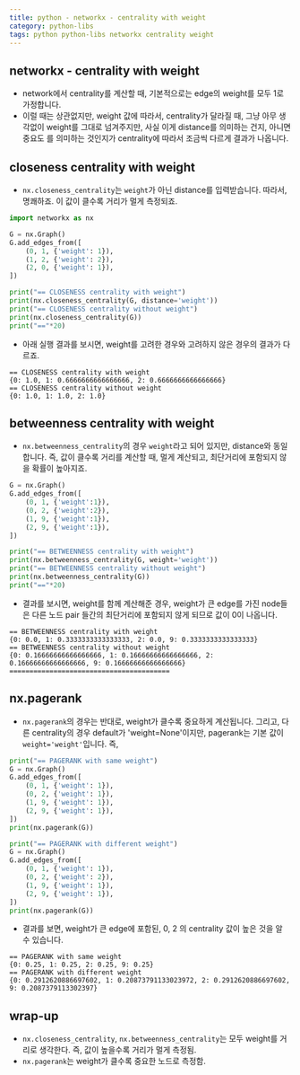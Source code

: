 ```yaml
---
title: python - networkx - centrality with weight
category: python-libs
tags: python python-libs networkx centrality weight
---
```


## networkx - centrality with weight

- network에서 centrality를 계산할 때, 기본적으로는 edge의 weight를 모두 1로 가정합니다. 
- 이럴 때는 상관없지만, weight 값에 따라서, centrality가 달라질 때, 그냥 아무 생각없이 weight를 그대로 넘겨주지만, 사실 이게 distance를 의미하는 건지, 아니면 중요도 를 의미하는 것인지가 centrality에 따라서 조금씩 다르게 결과가 나옵니다. 


## closeness centrality with weight

- `nx.closeness_centrality`는 `weight`가 아닌 distance를 입력받습니다. 따라서, 명쾌하죠. 이 값이 클수록 거리가 멀게 측정되죠. 

```python
import networkx as nx

G = nx.Graph()
G.add_edges_from([
    (0, 1, {'weight': 1}), 
    (1, 2, {'weight': 2}),
    (2, 0, {'weight': 1}),
])

print("== CLOSENESS centrality with weight")
print(nx.closeness_centrality(G, distance='weight'))
print("== CLOSENESS centrality without weight")
print(nx.closeness_centrality(G))
print("=="*20)
```

- 아래 실행 결과를 보시면, weight를 고려한 경우와 고려하지 않은 경우의 결과가 다르죠.

```
== CLOSENESS centrality with weight
{0: 1.0, 1: 0.6666666666666666, 2: 0.6666666666666666}
== CLOSENESS centrality without weight
{0: 1.0, 1: 1.0, 2: 1.0}
```

## betweenness centrality with weight

- `nx.betweenness_centrality`의 경우 `weight`라고 되어 있지만, distance와 동일합니다. 즉, 값이 클수록 거리를 계산할 때, 멀게 계산되고, 최단거리에 포함되지 않을 확률이 높아지죠. 

```python
G = nx.Graph() 
G.add_edges_from([
    (0, 1, {'weight':1}), 
    (0, 2, {'weight':2}), 
    (1, 9, {'weight':1}),
    (2, 9, {'weight':1}),
])

print("== BETWEENNESS centrality with weight")
print(nx.betweenness_centrality(G, weight='weight'))
print("== BETWEENNESS centrality without weight")
print(nx.betweenness_centrality(G))
print("=="*20)
```

- 결과를 보시면, weight를 함께 계산해준 경우, weight가 큰 edge를 가진 node들은 다른 노드 pair 들간의 최단거리에 포함되지 않게 되므로 값이 0이 나옵니다.

```
== BETWEENNESS centrality with weight
{0: 0.0, 1: 0.3333333333333333, 2: 0.0, 9: 0.3333333333333333}
== BETWEENNESS centrality without weight
{0: 0.16666666666666666, 1: 0.16666666666666666, 2: 0.16666666666666666, 9: 0.16666666666666666}
========================================
```

## nx.pagerank 

- `nx.pagerank`의 경우는 반대로, weight가 클수록 중요하게 계산됩니다. 그리고, 다른 centrality의 경우 default가 'weight=None'이지만, pagerank는 기본 값이 `weight='weight'`입니다. 즉, 

```python
print("== PAGERANK with same weight")
G = nx.Graph()
G.add_edges_from([
    (0, 1, {'weight': 1}),
    (0, 2, {'weight': 1}),
    (1, 9, {'weight': 1}),
    (2, 9, {'weight': 1}),
])
print(nx.pagerank(G))

print("== PAGERANK with different weight")
G = nx.Graph()
G.add_edges_from([
    (0, 1, {'weight': 1}),
    (0, 2, {'weight': 2}),
    (1, 9, {'weight': 1}),
    (2, 9, {'weight': 1}),
])
print(nx.pagerank(G))
```

- 결과를 보면, weight가 큰 edge에 포함된, 0, 2 의 centrality 값이 높은 것을 알 수 있습니다. 

```
== PAGERANK with same weight
{0: 0.25, 1: 0.25, 2: 0.25, 9: 0.25}
== PAGERANK with different weight
{0: 0.2912620886697602, 1: 0.20873791133023972, 2: 0.2912620886697602, 9: 0.2087379113302397}
```

## wrap-up

- `nx.closeness_centrality`, `nx.betweenness_centrality`는 모두 weight를 거리로 생각한다. 즉, 값이 높을수록 거리가 멀게 측정됨. 
- `nx.pagerank`는 weight가 클수록 중요한 노드로 측정함.